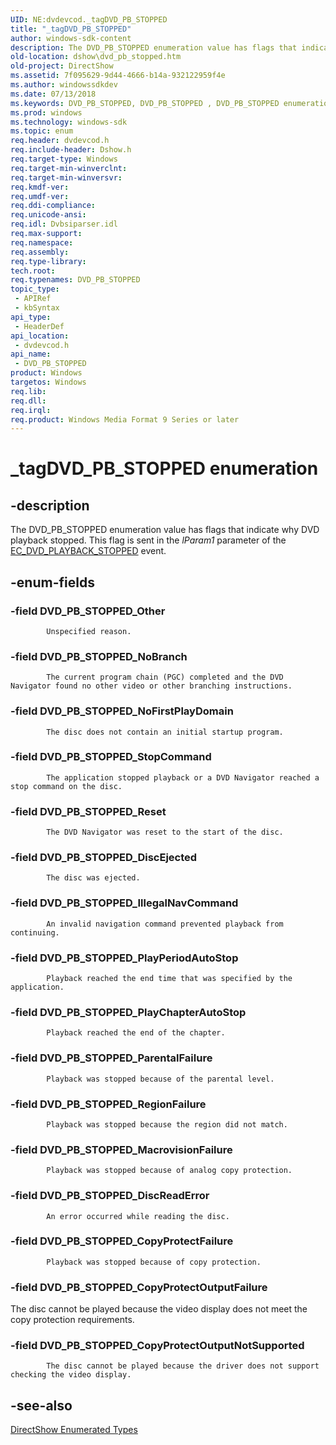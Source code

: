 ```yaml
---
UID: NE:dvdevcod._tagDVD_PB_STOPPED
title: "_tagDVD_PB_STOPPED"
author: windows-sdk-content
description: The DVD_PB_STOPPED enumeration value has flags that indicate why DVD playback stopped. This flag is sent in the lParam1 parameter of the EC_DVD_PLAYBACK_STOPPED event.
old-location: dshow\dvd_pb_stopped.htm
old-project: DirectShow
ms.assetid: 7f095629-9d44-4666-b14a-932122959f4e
ms.author: windowssdkdev
ms.date: 07/13/2018
ms.keywords: DVD_PB_STOPPED, DVD_PB_STOPPED , DVD_PB_STOPPED enumeration [DirectShow], DVD_PB_STOPPEDEnumeration, DVD_PB_STOPPED_CopyProtectFailure, DVD_PB_STOPPED_CopyProtectOutputFailure, DVD_PB_STOPPED_CopyProtectOutputNotSupported, DVD_PB_STOPPED_DiscEjected, DVD_PB_STOPPED_DiscReadError, DVD_PB_STOPPED_IllegalNavCommand, DVD_PB_STOPPED_MacrovisionFailure, DVD_PB_STOPPED_NoBranch, DVD_PB_STOPPED_NoFirstPlayDomain, DVD_PB_STOPPED_Other, DVD_PB_STOPPED_ParentalFailure, DVD_PB_STOPPED_PlayChapterAutoStop, DVD_PB_STOPPED_PlayPeriodAutoStop, DVD_PB_STOPPED_RegionFailure, DVD_PB_STOPPED_Reset, DVD_PB_STOPPED_StopCommand, _tagDVD_PB_STOPPED, dshow.dvd_pb_stopped, dvdevcod/DVD_PB_STOPPED, dvdevcod/DVD_PB_STOPPED_CopyProtectFailure, dvdevcod/DVD_PB_STOPPED_CopyProtectOutputFailure, dvdevcod/DVD_PB_STOPPED_CopyProtectOutputNotSupported, dvdevcod/DVD_PB_STOPPED_DiscEjected, dvdevcod/DVD_PB_STOPPED_DiscReadError, dvdevcod/DVD_PB_STOPPED_IllegalNavCommand, dvdevcod/DVD_PB_STOPPED_MacrovisionFailure, dvdevcod/DVD_PB_STOPPED_NoBranch, dvdevcod/DVD_PB_STOPPED_NoFirstPlayDomain, dvdevcod/DVD_PB_STOPPED_Other, dvdevcod/DVD_PB_STOPPED_ParentalFailure, dvdevcod/DVD_PB_STOPPED_PlayChapterAutoStop, dvdevcod/DVD_PB_STOPPED_PlayPeriodAutoStop, dvdevcod/DVD_PB_STOPPED_RegionFailure, dvdevcod/DVD_PB_STOPPED_Reset, dvdevcod/DVD_PB_STOPPED_StopCommand
ms.prod: windows
ms.technology: windows-sdk
ms.topic: enum
req.header: dvdevcod.h
req.include-header: Dshow.h
req.target-type: Windows
req.target-min-winverclnt: 
req.target-min-winversvr: 
req.kmdf-ver: 
req.umdf-ver: 
req.ddi-compliance: 
req.unicode-ansi: 
req.idl: Dvbsiparser.idl
req.max-support: 
req.namespace: 
req.assembly: 
req.type-library: 
tech.root: 
req.typenames: DVD_PB_STOPPED
topic_type:
 - APIRef
 - kbSyntax
api_type:
 - HeaderDef
api_location:
 - dvdevcod.h
api_name:
 - DVD_PB_STOPPED
product: Windows
targetos: Windows
req.lib: 
req.dll: 
req.irql: 
req.product: Windows Media Format 9 Series or later
---
```


# _tagDVD_PB_STOPPED enumeration


## -description



The DVD_PB_STOPPED enumeration value has flags that indicate why DVD playback stopped. This flag is sent in the <i>lParam1</i> parameter of the <a href="https://msdn.microsoft.com/c8617307-d70e-48af-8e85-69105595aa10">EC_DVD_PLAYBACK_STOPPED</a> event.




## -enum-fields




### -field DVD_PB_STOPPED_Other


            Unspecified reason.
          


### -field DVD_PB_STOPPED_NoBranch


            The current program chain (PGC) completed and the DVD Navigator found no other video or other branching instructions.
          


### -field DVD_PB_STOPPED_NoFirstPlayDomain


            The disc does not contain an initial startup program.
          


### -field DVD_PB_STOPPED_StopCommand


            The application stopped playback or a DVD Navigator reached a stop command on the disc.
          


### -field DVD_PB_STOPPED_Reset


            The DVD Navigator was reset to the start of the disc.
          


### -field DVD_PB_STOPPED_DiscEjected


            The disc was ejected.
          


### -field DVD_PB_STOPPED_IllegalNavCommand


            An invalid navigation command prevented playback from continuing.
          


### -field DVD_PB_STOPPED_PlayPeriodAutoStop


            Playback reached the end time that was specified by the application.
          


### -field DVD_PB_STOPPED_PlayChapterAutoStop


            Playback reached the end of the chapter.
          


### -field DVD_PB_STOPPED_ParentalFailure


            Playback was stopped because of the parental level.
          


### -field DVD_PB_STOPPED_RegionFailure


            Playback was stopped because the region did not match.
          


### -field DVD_PB_STOPPED_MacrovisionFailure


            Playback was stopped because of analog copy protection.
          


### -field DVD_PB_STOPPED_DiscReadError


            An error occurred while reading the disc.
          


### -field DVD_PB_STOPPED_CopyProtectFailure


            Playback was stopped because of copy protection.
          


### -field DVD_PB_STOPPED_CopyProtectOutputFailure

The disc cannot be played because the video display does not meet the copy protection requirements. 
            


### -field DVD_PB_STOPPED_CopyProtectOutputNotSupported


            The disc cannot be played because the driver does not support checking the video display.


## -see-also




<a href="https://msdn.microsoft.com/74467006-b077-49c0-8573-f939ac3d3444">DirectShow Enumerated Types</a>
 

 

